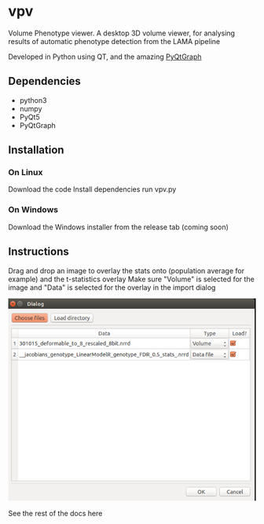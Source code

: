 # vpv
Volume Phenotype viewer. A desktop 3D volume viewer, for analysing results of automatic phenotype detection from the LAMA pipeline

Developed in Python using QT, and the amazing [PyQtGraph](http://www.pyqtgraph.org/)

## Dependencies
* python3
* numpy
* PyQt5
* PyQtGraph


## Installation
### On Linux
Download the code
Install dependencies
run vpv.py

### On Windows
Download the Windows installer from the release tab (coming soon)

## Instructions
Drag and drop an image to overlay the stats onto (population average for example) and the t-statistics overlay
Make sure "Volume" is selected for the image and "Data" is selected for the overlay in the import dialog

![Import image](docs/import_volume.png)

See the rest of the docs here
